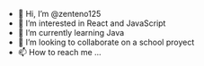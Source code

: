 - 👋 Hi, I’m @zenteno125
- 👀 I’m interested in React and JavaScript
- 🌱 I’m currently learning Java
- 💞️ I’m looking to collaborate on a school proyect
- 📫 How to reach me ...

<!---
zenteno125/zenteno125 is a ✨ special ✨ repository because its `README.md` (this file) appears on your GitHub profile.
You can click the Preview link to take a look at your changes.
--->
